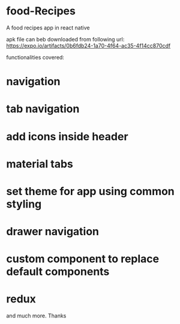 # food-Recipes
A food recipes app in react native

apk file can beb downloaded from following url:
https://expo.io/artifacts/0b6fdb24-1a70-4f64-ac35-4f14cc870cdf

functionalities covered:
# navigation
# tab navigation
# add icons inside header
# material tabs
# set theme for app using common styling 
# drawer navigation
# custom component to replace default components
# redux

and much more. Thanks

